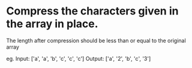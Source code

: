 # Compress the characters given in the array in place.

The length after compression should be less than or equal to the original array

eg. Input: ['a', 'a', 'b', 'c', 'c', 'c']
    Output: ['a', '2', 'b', 'c', '3']